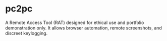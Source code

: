 # pc2pc
A Remote Access Tool (RAT) designed for ethical use and portfolio demonstration only. It allows browser automation, remote screenshots, and discreet keylogging.

